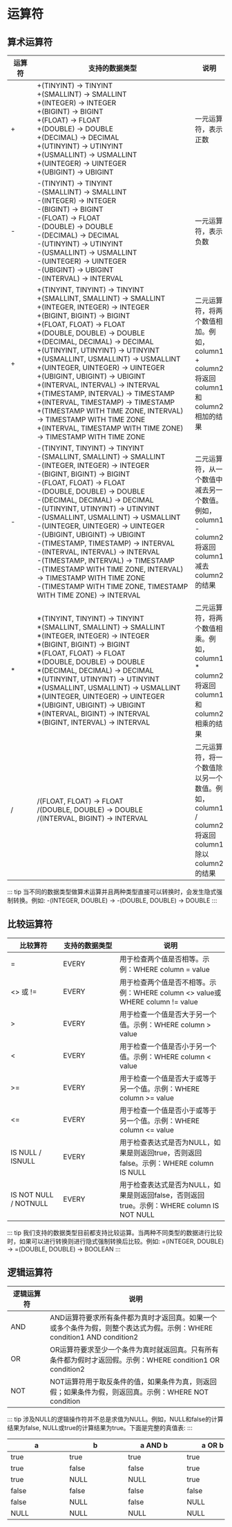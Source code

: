 # 运算符

## 算术运算符
|  <div style="width:45px">运算符</div>   | <div style="width:350px">支持的数据类型</div>  | 说明  |
|  ----                                  | ----                                         |----  |
| +                                      | +(TINYINT) -> TINYINT <br> +(SMALLINT) -> SMALLINT <br> +(INTEGER) -> INTEGER <br> +(BIGINT) -> BIGINT <br> +(FLOAT) -> FLOAT <br> +(DOUBLE) -> DOUBLE <br> +(DECIMAL) -> DECIMAL <br> +(UTINYINT) -> UTINYINT <br> +(USMALLINT) -> USMALLINT <br> +(UINTEGER) -> UINTEGER <br> +(UBIGINT) -> UBIGINT <br>                                       | 一元运算符，表示正数  |
| -                                      | -(TINYINT) -> TINYINT <br> -(SMALLINT) -> SMALLINT <br> -(INTEGER) -> INTEGER <br> -(BIGINT) -> BIGINT <br> -(FLOAT) -> FLOAT <br> -(DOUBLE) -> DOUBLE <br> -(DECIMAL) -> DECIMAL <br> -(UTINYINT) -> UTINYINT <br> -(USMALLINT) -> USMALLINT <br> -(UINTEGER) -> UINTEGER <br> -(UBIGINT) -> UBIGINT <br> -(INTERVAL) -> INTERVAL                                       | 一元运算符，表示负数  |
| +                                      | +(TINYINT, TINYINT) -> TINYINT <br> +(SMALLINT, SMALLINT) -> SMALLINT <br> +(INTEGER, INTEGER) -> INTEGER <br> +(BIGINT, BIGINT) -> BIGINT <br> +(FLOAT, FLOAT) -> FLOAT <br> +(DOUBLE, DOUBLE) -> DOUBLE <br> +(DECIMAL, DECIMAL) -> DECIMAL <br> +(UTINYINT, UTINYINT) -> UTINYINT <br> +(USMALLINT, USMALLINT) -> USMALLINT <br> +(UINTEGER, UINTEGER) -> UINTEGER <br> +(UBIGINT, UBIGINT) -> UBIGINT <br> +(INTERVAL, INTERVAL) -> INTERVAL <br> +(TIMESTAMP, INTERVAL) -> TIMESTAMP <br> +(INTERVAL, TIMESTAMP) -> TIMESTAMP <br> +(TIMESTAMP WITH TIME ZONE, INTERVAL) -> TIMESTAMP WITH TIME ZONE <br> +(INTERVAL, TIMESTAMP WITH TIME ZONE) -> TIMESTAMP WITH TIME ZONE                                       | 二元运算符，将两个数值相加。例如，column1 + column2将返回column1和column2相加的结果  |
| -                                      | -(TINYINT, TINYINT) -> TINYINT <br> -(SMALLINT, SMALLINT) -> SMALLINT <br> -(INTEGER, INTEGER) -> INTEGER <br> -(BIGINT, BIGINT) -> BIGINT <br> -(FLOAT, FLOAT) -> FLOAT <br> -(DOUBLE, DOUBLE) -> DOUBLE <br> -(DECIMAL, DECIMAL) -> DECIMAL <br> -(UTINYINT, UTINYINT) -> UTINYINT <br> -(USMALLINT, USMALLINT) -> USMALLINT <br> -(UINTEGER, UINTEGER) -> UINTEGER <br> -(UBIGINT, UBIGINT) -> UBIGINT <br> -(TIMESTAMP, TIMESTAMP) -> INTERVAL <br> -(INTERVAL, INTERVAL) -> INTERVAL <br> -(TIMESTAMP, INTERVAL) -> TIMESTAMP <br> -(TIMESTAMP WITH TIME ZONE, INTERVAL) -> TIMESTAMP WITH TIME ZONE <br> -(TIMESTAMP WITH TIME ZONE, TIMESTAMP WITH TIME ZONE) -> INTERVAL                                       | 二元运算符，从一个数值中减去另一个数值。例如，column1 - column2将返回column1减去column2的结果  |
| *                                      | *(TINYINT, TINYINT) -> TINYINT <br> *(SMALLINT, SMALLINT) -> SMALLINT <br> *(INTEGER, INTEGER) -> INTEGER <br> *(BIGINT, BIGINT) -> BIGINT <br> *(FLOAT, FLOAT) -> FLOAT <br> *(DOUBLE, DOUBLE) -> DOUBLE <br> *(DECIMAL, DECIMAL) -> DECIMAL <br> *(UTINYINT, UTINYINT) -> UTINYINT <br> *(USMALLINT, USMALLINT) -> USMALLINT <br> *(UINTEGER, UINTEGER) -> UINTEGER <br> *(UBIGINT, UBIGINT) -> UBIGINT <br> *(INTERVAL, BIGINT) -> INTERVAL <br> *(BIGINT, INTERVAL) -> INTERVAL                                      | 二元运算符，将两个数值相乘。例如，column1 * column2将返回column1和column2相乘的结果  |
| /                                      | /(FLOAT, FLOAT) -> FLOAT <br> /(DOUBLE, DOUBLE) -> DOUBLE <br> /(INTERVAL, BIGINT) -> INTERVAL                                      | 二元运算符，将一个数值除以另一个数值。例如，column1 / column2将返回column1除以column2的结果  |

::: tip
当不同的数据类型做算术运算并且两种类型直接可以转换时，会发生隐式强制转换。例如: -(INTEGER, DOUBLE) -> -(DOUBLE, DOUBLE) -> DOUBLE
:::


## 比较运算符
|  比较算符                   | <div style="width:115px">支持的数据类型</div>  | 说明  |
|  ----                       | ----                                           |----  |
| =                           | EVERY                                          | 用于检查两个值是否相等。示例：WHERE column = value |
| <> 或 !=                    | EVERY                                          | 用于检查两个值是否不相等。示例：WHERE column <> value或WHERE column != value |
| >                           | EVERY                                          | 用于检查一个值是否大于另一个值。示例：WHERE column > value |
| <                           | EVERY                                          | 用于检查一个值是否小于另一个值。示例：WHERE column < value |
| >=                          | EVERY                                          | 用于检查一个值是否大于或等于另一个值。示例：WHERE column >= value |
| <=                          | EVERY                                          | 用于检查一个值是否小于或等于另一个值。示例：WHERE column <= value |
| IS NULL / ISNULL            | EVERY                                          | 用于检查表达式是否为NULL，如果是则返回true，否则返回false。示例：WHERE column IS NULL |
| IS NOT NULL / NOTNULL       | EVERY                                          | 用于检查表达式是否为NULL，如果是则返回false，否则返回true。示例：WHERE column IS NOT NULL |

::: tip
我们支持的数据类型目前都支持比较运算。当两种不同类型的数据进行比较时，如果可以进行转换则进行隐式强制转换后比较。例如: =(INTEGER, DOUBLE) -> =(DOUBLE, DOUBLE) -> BOOLEAN
:::


## 逻辑运算符
| <div style="width:75px">逻辑运算符</div> | 说明        |
|  ----                                    | ----         |
| AND                                      | AND运算符要求所有条件都为真时才返回真。如果一个或多个条件为假，则整个表达式为假。示例：WHERE condition1 AND condition2  |
| OR                                       |  OR运算符要求至少一个条件为真时就返回真。只有所有条件都为假时才返回假。示例：WHERE condition1 OR condition2  |
| NOT                                      | NOT运算符用于取反条件的值，如果条件为真，则返回假；如果条件为假，则返回真。示例：WHERE NOT condition  |

::: tip
涉及NULL的逻辑操作符并不总是求值为NULL。例如，NULL和false的计算结果为false, NULL或true的计算结果为true。下面是完整的真值表:
:::

|<div style="width:120px">a</div>	|<div style="width:120px">b</div>	|<div style="width:120px">a AND b</div>	|<div style="width:120px">a OR b</div>|<div style="width:120px">NOT a</div>|
|----	|----	|----   |----|----  |
|true	|true	|true	|true|false	|
|true	|false	|false	|true|false	|
|true	|NULL	|NULL	|true|false	|
|false	|false	|false	|false|true	|
|false	|NULL	|false	|NULL|true	|
|NULL	|NULL	|NULL	|NULL|NULL	|




